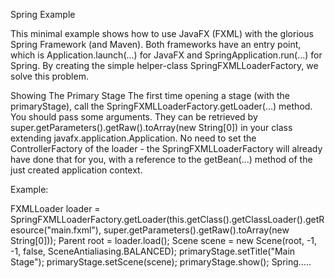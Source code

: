 Spring Example

This minimal example shows how to use JavaFX (FXML) with the glorious Spring Framework (and Maven). Both frameworks have an entry point, which is Application.launch(...) for JavaFX and SpringApplication.run(...) for Spring. By creating the simple helper-class SpringFXMLLoaderFactory, we solve this problem.

Showing The Primary Stage
The first time opening a stage (with the primaryStage), call the SpringFXMLLoaderFactory.getLoader(...) method. You should pass some arguments. They can be retrieved by super.getParameters().getRaw().toArray(new String[0]) in your class extending javafx.application.Application. No need to set the ControllerFactory of the loader - the SpringFXMLLoaderFactory will already have done that for you, with a reference to the getBean(...) method of the just created application context.

Example:

FXMLLoader loader = SpringFXMLLoaderFactory.getLoader(this.getClass().getClassLoader().getResource("main.fxml"), super.getParameters().getRaw().toArray(new String[0]));
Parent root = loader.load();
Scene scene = new Scene(root, -1, -1, false, SceneAntialiasing.BALANCED);
primaryStage.setTitle("Main Stage");
primaryStage.setScene(scene);
primaryStage.show();
Spring.....
